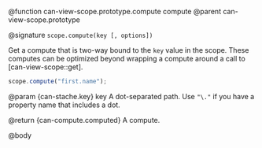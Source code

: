 @function can-view-scope.prototype.compute compute
@parent can-view-scope.prototype

@signature `scope.compute(key [, options])`

Get a compute that is two-way bound to the `key` value in the scope. These computes
can be optimized beyond wrapping a compute around a call to [can-view-scope::get].

```javascript
scope.compute("first.name");
```

@param {can-stache.key} key A dot-separated path.  Use `"\."` if you have a
property name that includes a dot.

@return {can-compute.computed} A compute.

@body

